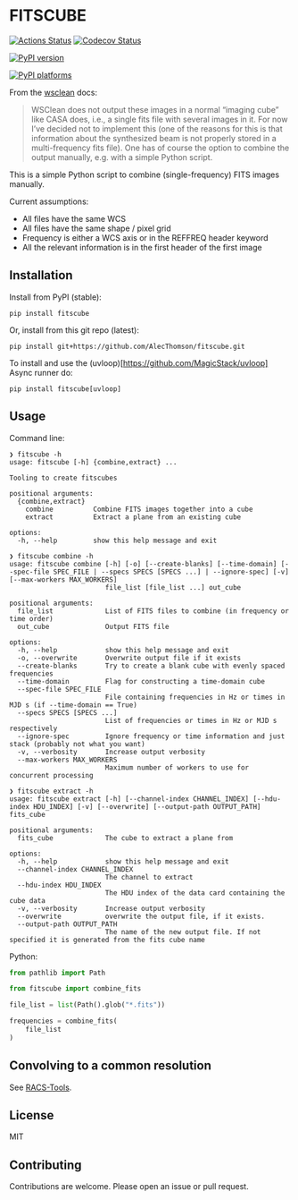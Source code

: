 # FITSCUBE

[![Actions Status][actions-badge]][actions-link]
[![Codecov Status][codecov-badge]][codecov-link]

<!-- [![Documentation Status][rtd-badge]][rtd-link] -->

[![PyPI version][pypi-version]][pypi-link]

<!-- [![Conda-Forge][conda-badge]][conda-link] -->

[![PyPI platforms][pypi-platforms]][pypi-link]

<!-- [![GitHub Discussion][github-discussions-badge]][github-discussions-link] -->

<!-- SPHINX-START -->

<!-- prettier-ignore-start -->
[codecov-link]:             https://codecov.io/gh/AlecThomson/fitscube
[codecov-badge]:            https://codecov.io/gh/AlecThomson/fitscube/graph/badge.svg?token=RNXELOOH1Z
[actions-badge]:            https://github.com/AlecThomson/fitscube/workflows/CI/badge.svg
[actions-link]:             https://github.com/AlecThomson/fitscube/actions
[conda-badge]:              https://img.shields.io/conda/vn/conda-forge/fitscube
[conda-link]:               https://github.com/conda-forge/fitscube-feedstock
[github-discussions-badge]: https://img.shields.io/static/v1?label=Discussions&message=Ask&color=blue&logo=github
[github-discussions-link]:  https://github.com/AlecThomson/fitscube/discussions
[pypi-link]:                https://pypi.org/project/fitscube/
[pypi-platforms]:           https://img.shields.io/pypi/pyversions/fitscube
[pypi-version]:             https://img.shields.io/pypi/v/fitscube
[rtd-badge]:                https://readthedocs.org/projects/fitscube/badge/?version=latest
[rtd-link]:                 https://fitscube.readthedocs.io/en/latest/?badge=latest

<!-- prettier-ignore-end -->

From the [wsclean](https://wsclean.readthedocs.io/) docs:

> WSClean does not output these images in a normal “imaging cube” like CASA
> does, i.e., a single fits file with several images in it. For now I’ve decided
> not to implement this (one of the reasons for this is that information about
> the synthesized beam is not properly stored in a multi-frequency fits file).
> One has of course the option to combine the output manually, e.g. with a
> simple Python script.

This is a simple Python script to combine (single-frequency) FITS images
manually.

Current assumptions:

- All files have the same WCS
- All files have the same shape / pixel grid
- Frequency is either a WCS axis or in the REFFREQ header keyword
- All the relevant information is in the first header of the first image

## Installation

Install from PyPI (stable):

```
pip install fitscube
```

Or, install from this git repo (latest):

```
pip install git+https://github.com/AlecThomson/fitscube.git
```

To install and use the (uvloop)[https://github.com/MagicStack/uvloop] Async
runner do:

```
pip install fitscube[uvloop]
```

## Usage

Command line:

```
❯ fitscube -h
usage: fitscube [-h] {combine,extract} ...

Tooling to create fitscubes

positional arguments:
  {combine,extract}
    combine          Combine FITS images together into a cube
    extract          Extract a plane from an existing cube

options:
  -h, --help         show this help message and exit
```

```
❯ fitscube combine -h
usage: fitscube combine [-h] [-o] [--create-blanks] [--time-domain] [--spec-file SPEC_FILE | --specs SPECS [SPECS ...] | --ignore-spec] [-v] [--max-workers MAX_WORKERS]
                        file_list [file_list ...] out_cube

positional arguments:
  file_list             List of FITS files to combine (in frequency or time order)
  out_cube              Output FITS file

options:
  -h, --help            show this help message and exit
  -o, --overwrite       Overwrite output file if it exists
  --create-blanks       Try to create a blank cube with evenly spaced frequencies
  --time-domain         Flag for constructing a time-domain cube
  --spec-file SPEC_FILE
                        File containing frequencies in Hz or times in MJD s (if --time-domain == True)
  --specs SPECS [SPECS ...]
                        List of frequencies or times in Hz or MJD s respectively
  --ignore-spec         Ignore frequency or time information and just stack (probably not what you want)
  -v, --verbosity       Increase output verbosity
  --max-workers MAX_WORKERS
                        Maximum number of workers to use for concurrent processing
```

```
❯ fitscube extract -h
usage: fitscube extract [-h] [--channel-index CHANNEL_INDEX] [--hdu-index HDU_INDEX] [-v] [--overwrite] [--output-path OUTPUT_PATH] fits_cube

positional arguments:
  fits_cube             The cube to extract a plane from

options:
  -h, --help            show this help message and exit
  --channel-index CHANNEL_INDEX
                        The channel to extract
  --hdu-index HDU_INDEX
                        The HDU index of the data card containing the cube data
  -v, --verbosity       Increase output verbosity
  --overwrite           overwrite the output file, if it exists.
  --output-path OUTPUT_PATH
                        The name of the new output file. If not specified it is generated from the fits cube name
```

Python:

```python
from pathlib import Path

from fitscube import combine_fits

file_list = list(Path().glob("*.fits"))

frequencies = combine_fits(
    file_list
)
```

## Convolving to a common resolution

See [RACS-Tools](https://github.com/AlecThomson/RACS-tools).

## License

MIT

## Contributing

Contributions are welcome. Please open an issue or pull request.
